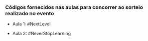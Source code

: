 ### Códigos fornecidos nas aulas para concorrer ao sorteio realizado no evento

- Aula 1: #NextLevel

- Aula 2: #NeverStopLearning
